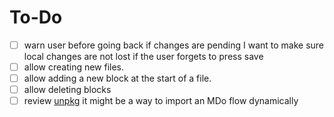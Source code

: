 # To-Do

- [ ] warn user before going back if changes are pending
      I want to make sure local changes are not lost if the user forgets to press save
- [ ] allow creating new files.
- [ ] allow adding a new block at the start of a file.
- [ ] allow deleting blocks
- [ ] review [unpkg](https://unpkg.com/)
      it might be a way to import an MDo flow dynamically
